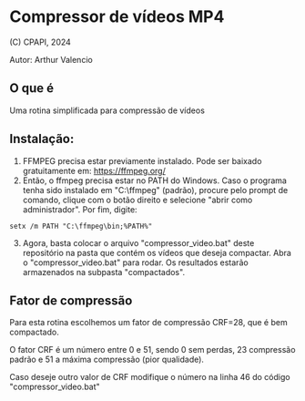 # Compressor de vídeos MP4

(C) CPAPI, 2024

Autor: Arthur Valencio

## O que é

Uma rotina simplificada para compressão de vídeos

## Instalação:

1) FFMPEG precisa estar previamente instalado. Pode ser baixado gratuitamente em: https://ffmpeg.org/
2) Então, o ffmpeg precisa estar no PATH do Windows. Caso o programa tenha sido instalado em "C:\ffmpeg" (padrão), procure pelo prompt de comando, clique com o botão direito e selecione "abrir como administrador". Por fim, digite:
  ```
  setx /m PATH "C:\ffmpeg\bin;%PATH%"
  ```
3) Agora, basta colocar o arquivo "compressor_video.bat" deste repositório na pasta que contém os vídeos que deseja compactar. Abra o "compressor_video.bat" para rodar. Os resultados estarão armazenados na subpasta "compactados".

## Fator de compressão

Para esta rotina escolhemos um fator de compressão CRF=28, que é bem compactado.

O fator CRF é um número entre 0 e 51, sendo 0 sem perdas, 23 compressão padrão e 51 a máxima compressão (pior qualidade).

Caso deseje outro valor de CRF modifique o número na linha 46 do código "compressor_video.bat"
